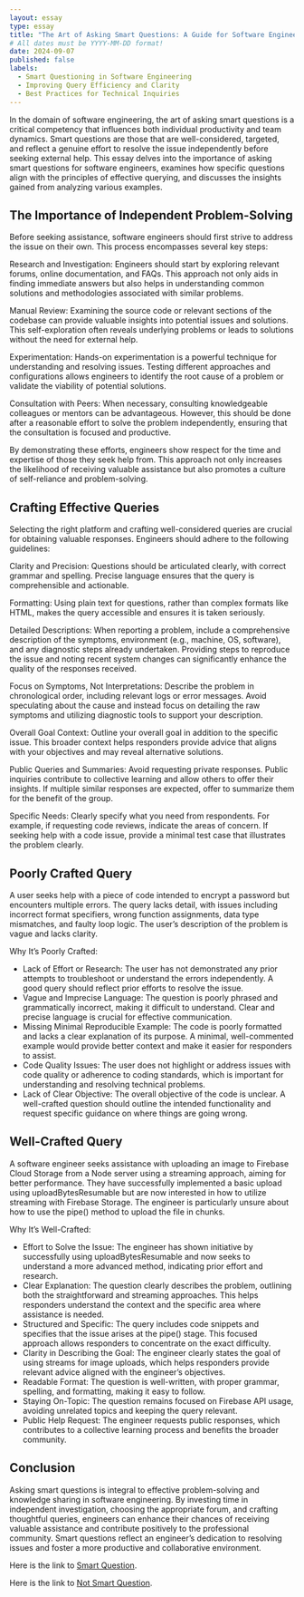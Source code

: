 ```yaml
---
layout: essay
type: essay
title: "The Art of Asking Smart Questions: A Guide for Software Engineers"
# All dates must be YYYY-MM-DD format!
date: 2024-09-07
published: false
labels:
  - Smart Questioning in Software Engineering
  - Improving Query Efficiency and Clarity
  - Best Practices for Technical Inquiries
---
```

In the domain of software engineering, the art of asking smart questions is a critical competency that influences both individual productivity and team dynamics. Smart questions are those that are well-considered, targeted, and reflect a genuine effort to resolve the issue independently before seeking external help. This essay delves into the importance of asking smart questions for software engineers, examines how specific questions align with the principles of effective querying, and discusses the insights gained from analyzing various examples.

## The Importance of Independent Problem-Solving
Before seeking assistance, software engineers should first strive to address the issue on their own. This process encompasses several key steps:

Research and Investigation: Engineers should start by exploring relevant forums, online documentation, and FAQs. This approach not only aids in finding immediate answers but also helps in understanding common solutions and methodologies associated with similar problems.

Manual Review: Examining the source code or relevant sections of the codebase can provide valuable insights into potential issues and solutions. This self-exploration often reveals underlying problems or leads to solutions without the need for external help.

Experimentation: Hands-on experimentation is a powerful technique for understanding and resolving issues. Testing different approaches and configurations allows engineers to identify the root cause of a problem or validate the viability of potential solutions.

Consultation with Peers: When necessary, consulting knowledgeable colleagues or mentors can be advantageous. However, this should be done after a reasonable effort to solve the problem independently, ensuring that the consultation is focused and productive.

By demonstrating these efforts, engineers show respect for the time and expertise of those they seek help from. This approach not only increases the likelihood of receiving valuable assistance but also promotes a culture of self-reliance and problem-solving.

## Crafting Effective Queries
Selecting the right platform and crafting well-considered queries are crucial for obtaining valuable responses. Engineers should adhere to the following guidelines:

Clarity and Precision: Questions should be articulated clearly, with correct grammar and spelling. Precise language ensures that the query is comprehensible and actionable.

Formatting: Using plain text for questions, rather than complex formats like HTML, makes the query accessible and ensures it is taken seriously.

Detailed Descriptions: When reporting a problem, include a comprehensive description of the symptoms, environment (e.g., machine, OS, software), and any diagnostic steps already undertaken. Providing steps to reproduce the issue and noting recent system changes can significantly enhance the quality of the responses received.

Focus on Symptoms, Not Interpretations: Describe the problem in chronological order, including relevant logs or error messages. Avoid speculating about the cause and instead focus on detailing the raw symptoms and utilizing diagnostic tools to support your description.

Overall Goal Context: Outline your overall goal in addition to the specific issue. This broader context helps responders provide advice that aligns with your objectives and may reveal alternative solutions.

Public Queries and Summaries: Avoid requesting private responses. Public inquiries contribute to collective learning and allow others to offer their insights. If multiple similar responses are expected, offer to summarize them for the benefit of the group.

Specific Needs: Clearly specify what you need from respondents. For example, if requesting code reviews, indicate the areas of concern. If seeking help with a code issue, provide a minimal test case that illustrates the problem clearly.

## Poorly Crafted Query
A user seeks help with a piece of code intended to encrypt a password but encounters multiple errors. The query lacks detail, with issues including incorrect format specifiers, wrong function assignments, data type mismatches, and faulty loop logic. The user’s description of the problem is vague and lacks clarity.

Why It’s Poorly Crafted:

- Lack of Effort or Research: The user has not demonstrated any prior attempts to troubleshoot or understand the errors independently. A good query should reflect prior efforts to resolve the issue.
- Vague and Imprecise Language: The question is poorly phrased and grammatically incorrect, making it difficult to understand. Clear and precise language is crucial for effective communication.
- Missing Minimal Reproducible Example: The code is poorly formatted and lacks a clear explanation of its purpose. A minimal, well-commented example would provide better context and make it easier for responders to assist.
- Code Quality Issues: The user does not highlight or address issues with code quality or adherence to coding standards, which is important for understanding and resolving technical problems.
- Lack of Clear Objective: The overall objective of the code is unclear. A well-crafted question should outline the intended functionality and request specific guidance on where things are going wrong.

## Well-Crafted Query
A software engineer seeks assistance with uploading an image to Firebase Cloud Storage from a Node server using a streaming approach, aiming for better performance. They have successfully implemented a basic upload using uploadBytesResumable but are now interested in how to utilize streaming with Firebase Storage. The engineer is particularly unsure about how to use the pipe() method to upload the file in chunks.

Why It’s Well-Crafted:

- Effort to Solve the Issue: The engineer has shown initiative by successfully using uploadBytesResumable and now seeks to understand a more advanced method, indicating prior effort and research.
- Clear Explanation: The question clearly describes the problem, outlining both the straightforward and streaming approaches. This helps responders understand the context and the specific area where assistance is needed.
- Structured and Specific: The query includes code snippets and specifies that the issue arises at the pipe() stage. This focused approach allows responders to concentrate on the exact difficulty.
- Clarity in Describing the Goal: The engineer clearly states the goal of using streams for image uploads, which helps responders provide relevant advice aligned with the engineer’s objectives.
- Readable Format: The question is well-written, with proper grammar, spelling, and formatting, making it easy to follow.
- Staying On-Topic: The question remains focused on Firebase API usage, avoiding unrelated topics and keeping the query relevant.
- Public Help Request: The engineer requests public responses, which contributes to a collective learning process and benefits the broader community.

## Conclusion
Asking smart questions is integral to effective problem-solving and knowledge sharing in software engineering. By investing time in independent investigation, choosing the appropriate forum, and crafting thoughtful queries, engineers can enhance their chances of receiving valuable assistance and contribute positively to the professional community. Smart questions reflect an engineer’s dedication to resolving issues and foster a more productive and collaborative environment.

Here is the link to [Smart Question](https://stackoverflow.com/questions/77047616/how-to-pipe-a-stream-to-upload-a-file-from-node-to-firebase-cloud).

Here is the link to [Not Smart Question](https://stackoverflow.com/questions/37093182/why-my-program-doesnt-work).
